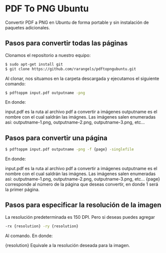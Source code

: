 # PDF To PNG Ubuntu
Convertir PDF a PNG en Ubuntu de forma portable y sin instalación de paquetes adicionales.

## Pasos para convertir todas las páginas
Clonamos el repositorio a nuestro equipo:

```sh
$ sudo apt-get install git
$ git clone https://github.com/rarangels/pdftopngubuntu.git
```

Al clonar, nos situamos en la carpeta descargada y ejecutamos el siguiente comando:

```sh
$ pdftoppm input.pdf outputname -png
```

En donde:

input.pdf es la ruta al archivo pdf a convertir a imágenes
outputname es el nombre con el cual saldrán las imágnes. Las imágenes salen enumeradas asi: outputname-1.png, outputname-2.png, outputname-3.png, etc... 


## Pasos para convertir una página

```sh
$ pdftoppm input.pdf outputname -png -f {page} -singlefile
```

En donde:

input.pdf es la ruta al archivo pdf a convertir a imágenes
outputname es el nombre con el cual saldrán las imágnes. Las imágenes salen enumeradas asi: outputname-1.png, outputname-2.png, outputname-3.png, etc... 
{page} corresponde al número de la página que deseas convertir, en donde 1 será la primer página.

## Pasos para especificar la resolución de la imagen

La resolución predeterminada es 150 DPI. Pero si deseas puedes agregar 

```sh
-rx {resolution} -ry {resolution}
```
Al comando. En donde:

{resolution} Equivale a la resolución deseada para la imagen.

